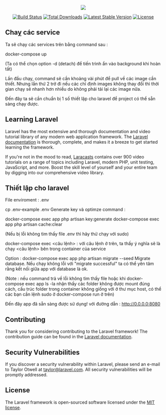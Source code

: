 <p align="center"><img src="https://laravel.com/assets/img/components/logo-laravel.svg"></p>

<p align="center">
<a href="https://travis-ci.org/laravel/framework"><img src="https://travis-ci.org/laravel/framework.svg" alt="Build Status"></a>
<a href="https://packagist.org/packages/laravel/framework"><img src="https://poser.pugx.org/laravel/framework/d/total.svg" alt="Total Downloads"></a>
<a href="https://packagist.org/packages/laravel/framework"><img src="https://poser.pugx.org/laravel/framework/v/stable.svg" alt="Latest Stable Version"></a>
<a href="https://packagist.org/packages/laravel/framework"><img src="https://poser.pugx.org/laravel/framework/license.svg" alt="License"></a>
</p>

## Chaỵ các service

Ta sẽ chạy các services trên bằng command sau :

docker-compose up

(Ta có thể chọn option -d (detach) để tiến trình ẩn vào background khi hoàn tất)

Lần đầu chạy, command sẽ cần khoảng vài phút để pull về các image cần thiết. Nhưng lần thứ 2 trở đi nếu các chỉ định images không thay đổi thì thời gian chạy sẽ nhanh hơn nhiều do không phải tải lại các image nữa.

Đến đây ta sẽ cần chuẩn bị 1 số thiết lập cho laravel để project có thể sẵn sàng chạy được.

## Learning Laravel

Laravel has the most extensive and thorough documentation and video tutorial library of any modern web application framework. The [Laravel documentation](https://laravel.com/docs) is thorough, complete, and makes it a breeze to get started learning the framework.

If you're not in the mood to read, [Laracasts](https://laracasts.com) contains over 900 video tutorials on a range of topics including Laravel, modern PHP, unit testing, JavaScript, and more. Boost the skill level of yourself and your entire team by digging into our comprehensive video library.

## Thiết lập cho laravel

File enviroment : .env

cp .env-example .env
Generate key và optimze command :

docker-compose exec app php artisan key:generate
docker-compose exec app php artisan cache:clear

(Nếu bị lỗi không tìm thấy file .env thì hãy thử chạy với sudo)

docker-compose exec <service-name> <câu lệnh> : với câu lệnh ở trên, ta thấy ý nghĩa sẽ là chạy <câu lệnh> bên trong container của service <service-name>

Option :
docker-compose exec app php artisan migrate --seed
Migrate database. Nếu chạy không lỗi với "migrate successful" ta có thể yên tâm rằng kết nối giữa app với database là ok.

(Note : nếu command trả về lỗi không tìm thấy file hoặc khi docker-compose exec app ls -la nhận thấy các folder không được mount đúng cách, cấu trúc folder trong container không giống với ở thư mục host, có thể các bạn cần lệnh sudo ở docker-compose run ở trên)

Đến đây app đã sẵn sàng được sử dụng! với đường dẫn : http://0.0.0.0:8080 
## Contributing

Thank you for considering contributing to the Laravel framework! The contribution guide can be found in the [Laravel documentation](http://laravel.com/docs/contributions).

## Security Vulnerabilities

If you discover a security vulnerability within Laravel, please send an e-mail to Taylor Otwell at taylor@laravel.com. All security vulnerabilities will be promptly addressed.

## License

The Laravel framework is open-sourced software licensed under the [MIT license](http://opensource.org/licenses/MIT).
